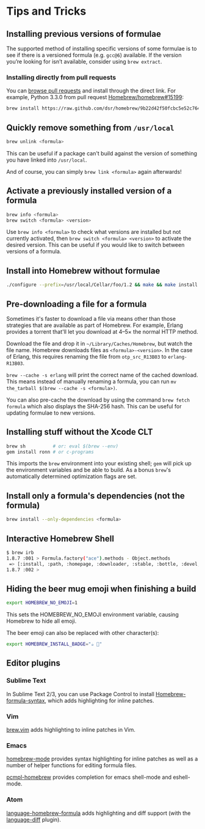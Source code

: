 # Tips and Tricks

## Installing previous versions of formulae

The supported method of installing specific versions of
some formulae is to see if there is a versioned formula (e.g. `gcc@6`) available. If the version you’re looking for isn’t available, consider using `brew extract`.

### Installing directly from pull requests
You can [browse pull requests](https://github.com/Homebrew/homebrew-core/pulls)
and install through the direct link. For example, Python 3.3.0 from pull request [Homebrew/homebrew#15199](https://github.com/Homebrew/homebrew/pull/15199):

```sh
brew install https://raw.github.com/dsr/homebrew/9b22d42f50fcbc5e52c764448b3ac002bc153bd7/Library/Formula/python3.rb
```

## Quickly remove something from `/usr/local`

```sh
brew unlink <formula>
```

This can be useful if a package can't build against the version of something you have linked into `/usr/local`.

And of course, you can simply `brew link <formula>` again afterwards!

## Activate a previously installed version of a formula

```sh
brew info <formula>
brew switch <formula> <version>
```

Use `brew info <formula>` to check what versions are installed but not currently activated, then `brew switch <formula> <version>` to activate the desired version. This can be useful if you would like to switch between versions of a formula.

## Install into Homebrew without formulae

```sh
./configure --prefix=/usr/local/Cellar/foo/1.2 && make && make install && brew link foo
```

## Pre-downloading a file for a formula
Sometimes it's faster to download a file via means other than those
strategies that are available as part of Homebrew.  For example,
Erlang provides a torrent that'll let you download at 4–5× the normal
HTTP method.

Download the file and drop it in `~/Library/Caches/Homebrew`, but
watch the file name.  Homebrew downloads files as `<formula>-<version>`.
In the case of Erlang, this requires renaming the file from `otp_src_R13B03` to
`erlang-R13B03`.

`brew --cache -s erlang` will print the correct name of the cached
download.  This means instead of manually renaming a formula, you can
run `mv the_tarball $(brew --cache -s <formula>)`.

You can also pre-cache the download by using the command `brew fetch formula` which also displays the SHA-256 hash. This can be useful for updating formulae to new versions.

## Installing stuff without the Xcode CLT

```sh
brew sh          # or: eval $(brew --env)
gem install ronn # or c-programs
```

This imports the `brew` environment into your existing shell; `gem` will pick up the environment variables and be able to build. As a bonus `brew`'s automatically determined optimization flags are set.

## Install only a formula's dependencies (not the formula)

```sh
brew install --only-dependencies <formula>
```

## Interactive Homebrew Shell

```sh
$ brew irb
1.8.7 :001 > Formula.factory("ace").methods - Object.methods
 => [:install, :path, :homepage, :downloader, :stable, :bottle, :devel, :head, :active_spec, :buildpath, :ensure_specs_set, :url, :version, :specs, :mirrors, :installed?, :explicitly_requested?, :linked_keg, :installed_prefix, :prefix, :rack, :bin, :doc, :include, :info, :lib, :libexec, :man, :man1, :man2, :man3, :man4, :man5, :man6, :man7, :man8, :sbin, :share, :etc, :var, :plist_name, :plist_path, :download_strategy, :cached_download, :caveats, :options, :patches, :keg_only?, :fails_with?, :skip_clean?, :brew, :std_cmake_args, :deps, :external_deps, :recursive_deps, :system, :fetch, :verify_download_integrity, :fails_with_llvm, :fails_with_llvm?, :std_cmake_parameters, :mkdir, :mktemp]
1.8.7 :002 >
```

## Hiding the beer mug emoji when finishing a build

```sh
export HOMEBREW_NO_EMOJI=1
```

This sets the HOMEBREW_NO_EMOJI environment variable, causing Homebrew
to hide all emoji.

The beer emoji can also be replaced with other character(s):

```sh
export HOMEBREW_INSTALL_BADGE="☕️ 🐸"
```

## Editor plugins

### Sublime Text

In Sublime Text 2/3, you can use Package Control to install
[Homebrew-formula-syntax](https://github.com/samueljohn/Homebrew-formula-syntax),
which adds highlighting for inline patches.

### Vim
[brew.vim](https://github.com/xu-cheng/brew.vim) adds highlighting to
inline patches in Vim.

### Emacs
[homebrew-mode](https://github.com/dunn/homebrew-mode) provides syntax
highlighting for inline patches as well as a number of helper functions
for editing formula files.

[pcmpl-homebrew](https://github.com/hiddenlotus/pcmpl-homebrew) provides completion
for emacs shell-mode and eshell-mode.

### Atom
[language-homebrew-formula](https://atom.io/packages/language-homebrew-formula)
adds highlighting and diff support (with the
[language-diff](https://atom.io/packages/language-diff) plugin).
